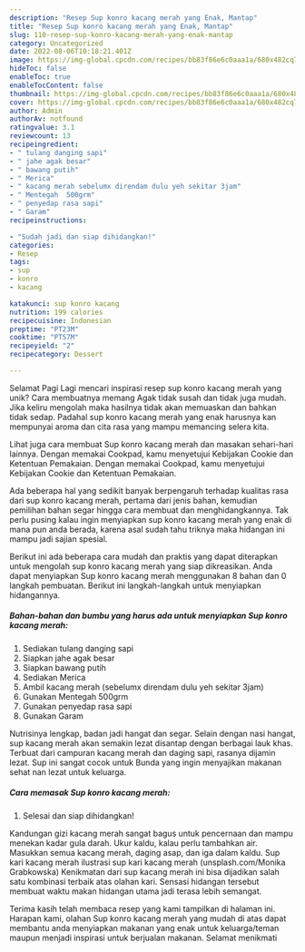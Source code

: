 ```yaml
---
description: "Resep Sup konro kacang merah yang Enak, Mantap"
title: "Resep Sup konro kacang merah yang Enak, Mantap"
slug: 110-resep-sup-konro-kacang-merah-yang-enak-mantap
category: Uncategorized
date: 2022-08-06T10:18:21.401Z
image: https://img-global.cpcdn.com/recipes/bb83f86e6c0aaa1a/680x482cq70/sup-konro-kacang-merah-foto-resep-utama.jpg
hideToc: false
enableToc: true
enableTocContent: false
thumbnail: https://img-global.cpcdn.com/recipes/bb83f86e6c0aaa1a/680x482cq70/sup-konro-kacang-merah-foto-resep-utama.jpg
cover: https://img-global.cpcdn.com/recipes/bb83f86e6c0aaa1a/680x482cq70/sup-konro-kacang-merah-foto-resep-utama.jpg
author: Admin
authorAv: notfound
ratingvalue: 3.1
reviewcount: 13
recipeingredient:
- " tulang danging sapi"
- " jahe agak besar"
- " bawang putih"
- " Merica"
- " kacang merah sebelumx direndam dulu yeh sekitar 3jam"
- " Mentegah  500grm"
- " penyedap rasa sapi"
- " Garam"
recipeinstructions:

- "Sudah jadi dan siap dihidangkan!"
categories:
- Resep
tags:
- sup
- konro
- kacang

katakunci: sup konro kacang 
nutrition: 199 calories
recipecuisine: Indonesian
preptime: "PT23M"
cooktime: "PT57M"
recipeyield: "2"
recipecategory: Dessert

---
```



Selamat Pagi Lagi mencari inspirasi resep sup konro kacang merah yang unik? Cara membuatnya memang Agak tidak susah dan tidak juga mudah. Jika keliru mengolah maka hasilnya tidak akan memuaskan dan bahkan tidak sedap. Padahal sup konro kacang merah yang enak harusnya kan mempunyai aroma dan cita rasa yang mampu memancing selera kita.


Lihat juga cara membuat Sup konro kacang merah dan masakan sehari-hari lainnya. Dengan memakai Cookpad, kamu menyetujui Kebijakan Cookie dan Ketentuan Pemakaian. Dengan memakai Cookpad, kamu menyetujui Kebijakan Cookie dan Ketentuan Pemakaian.

Ada beberapa hal yang sedikit banyak berpengaruh terhadap kualitas rasa dari sup konro kacang merah, pertama dari jenis bahan, kemudian pemilihan bahan segar hingga cara membuat dan menghidangkannya. Tak perlu pusing kalau ingin menyiapkan sup konro kacang merah yang enak di mana pun anda berada, karena asal sudah tahu triknya maka hidangan ini mampu jadi sajian spesial.


Berikut ini ada beberapa cara mudah dan praktis yang dapat diterapkan untuk mengolah sup konro kacang merah yang siap dikreasikan. Anda dapat menyiapkan Sup konro kacang merah menggunakan 8 bahan dan 0 langkah pembuatan. Berikut ini langkah-langkah untuk menyiapkan hidangannya.

<!--inarticleads1-->

##### Bahan-bahan dan bumbu yang harus ada untuk menyiapkan Sup konro kacang merah:

1. Sediakan  tulang danging sapi
1. Siapkan  jahe agak besar
1. Siapkan  bawang putih
1. Sediakan  Merica
1. Ambil  kacang merah (sebelumx direndam dulu yeh sekitar 3jam)
1. Gunakan  Mentegah  500grm
1. Gunakan  penyedap rasa sapi
1. Gunakan  Garam


Nutrisinya lengkap, badan jadi hangat dan segar. Selain dengan nasi hangat, sup kacang merah akan semakin lezat disantap dengan berbagai lauk khas. Terbuat dari campuran kacang merah dan daging sapi, rasanya dijamin lezat. Sup ini sangat cocok untuk Bunda yang ingin menyajikan makanan sehat nan lezat untuk keluarga. 

<!--inarticleads2-->

##### Cara memasak Sup konro kacang merah:


1. Selesai dan siap dihidangkan!

Kandungan gizi kacang merah sangat bagus untuk pencernaan dan mampu menekan kadar gula darah. Ukur kaldu, kalau perlu tambahkan air. Masukkan semua kacang merah, daging asap, dan iga dalam kaldu. Sup kari kacang merah ilustrasi sup kari kacang merah (unsplash.com/Monika Grabkowska) Kenikmatan dari sup kacang merah ini bisa dijadikan salah satu kombinasi terbaik atas olahan kari. Sensasi hidangan tersebut membuat waktu makan hidangan utama jadi terasa lebih semangat. 

Terima kasih telah membaca resep yang kami tampilkan di halaman ini. Harapan kami, olahan Sup konro kacang merah yang mudah di atas dapat membantu anda menyiapkan makanan yang enak untuk keluarga/teman maupun menjadi inspirasi untuk berjualan makanan. Selamat menikmati
